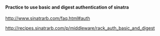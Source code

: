 

#### Practice to use basic and digest authentication of sinatra

http://www.sinatrarb.com/faq.html#auth

http://recipes.sinatrarb.com/p/middleware/rack_auth_basic_and_digest
